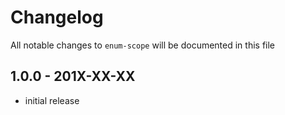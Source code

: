 # Changelog

All notable changes to `enum-scope` will be documented in this file

## 1.0.0 - 201X-XX-XX

- initial release

